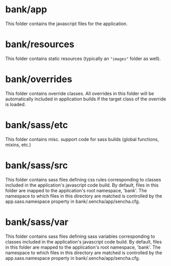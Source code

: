 # bank/app

This folder contains the javascript files for the application.

# bank/resources

This folder contains static resources (typically an `"images"` folder as well).

# bank/overrides

This folder contains override classes. All overrides in this folder will be 
automatically included in application builds if the target class of the override
is loaded.

# bank/sass/etc

This folder contains misc. support code for sass builds (global functions, 
mixins, etc.)

# bank/sass/src

This folder contains sass files defining css rules corresponding to classes
included in the application's javascript code build.  By default, files in this 
folder are mapped to the application's root namespace, 'bank'. The
namespace to which files in this directory are matched is controlled by the
app.sass.namespace property in bank/.sencha/app/sencha.cfg. 

# bank/sass/var

This folder contains sass files defining sass variables corresponding to classes
included in the application's javascript code build.  By default, files in this 
folder are mapped to the application's root namespace, 'bank'. The
namespace to which files in this directory are matched is controlled by the
app.sass.namespace property in bank/.sencha/app/sencha.cfg. 
